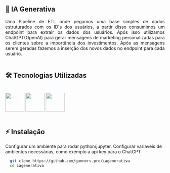 ## 🚀 IA Generativa
<div align="justify">Uma Pipeline de ETL onde pegamos uma base simples de dados estruturados com os ID's dos usuários, a partir disso consumimos um endpoint para extrair os dados dos usuários.
Após isso utilizamos ChatGPT(OpenAI) para gerar mensagens de marketing personalizadas para os clientes sobre a importância dos investimentos.
Após as mensagens serem geradas fazemos a inserção dos novos dados no endpoint para cada usuário.
</div><br />

## 🛠 Tecnologias Utilizadas
<div><br />
<img height="60" width="60" src="https://cdn.jsdelivr.net/gh/devicons/devicon/icons/python/python-original-wordmark.svg" />
<img height="60" width="60" src="https://cdn.jsdelivr.net/gh/devicons/devicon/icons/jupyter/jupyter-original-wordmark.svg" />
<img height="60" width="60" src="https://cdn.jsdelivr.net/gh/devicons/devicon/icons/pandas/pandas-original-wordmark.svg" />
</div><br /> 


## ⚡️ Instalação

Configurar um ambiente para rodar python/jupyter.
Configurar variaveis de ambientes necessárias, como exemplo a api key para o ChatGPT

```bash
  git clone https://github.com/gunners-pro/iagenerativa
  cd iagenerativa
```    
